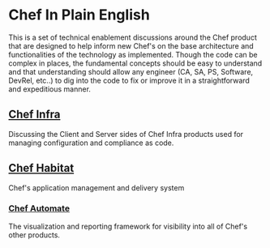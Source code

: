 # Chef In Plain English

This is a set of technical enablement discussions around the Chef product that are designed to help inform new Chef's on the base architecture and functionalities of the technology as implemented.  Though the code can be complex in places, the fundamental concepts should be easy to understand and that understanding should allow any engineer (CA, SA, PS, Software, DevRel, etc..) to dig into the code to fix or improve it in a straightforward and expeditious manner.

## [Chef Infra](infra/README.md)

Discussing the Client and Server sides of Chef Infra products used for managing configuration and compliance as code.

## [Chef Habitat](hab/README.md)

Chef's application management and delivery system

### [Chef Automate](automate/README.md)

The visualization and reporting framework for visibility into all of Chef's other products.
